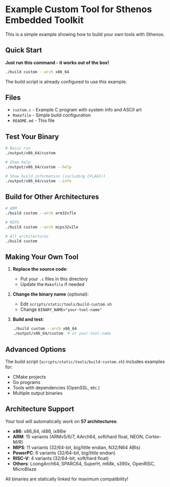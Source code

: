 # Example Custom Tool for Sthenos Embedded Toolkit

This is a simple example showing how to build your own tools with Sthenos.

## Quick Start

**Just run this command - it works out of the box!**

```bash
./build custom --arch x86_64
```

The build script is already configured to use this example.

## Files

- `custom.c` - Example C program with system info and ASCII art
- `Makefile` - Simple build configuration
- `README.md` - This file

## Test Your Binary

```bash
# Basic run
./output/x86_64/custom

# Show help
./output/x86_64/custom --help

# Show build information (including CFLAGS!)
./output/x86_64/custom --info
```

## Build for Other Architectures

```bash
# ARM
./build custom --arch arm32v7le

# MIPS  
./build custom --arch mips32v2le

# All architectures
./build custom
```

## Making Your Own Tool

1. **Replace the source code**:
   - Put your `.c` files in this directory
   - Update the `Makefile` if needed

2. **Change the binary name** (optional):
   - Edit `scripts/static/tools/build-custom.sh`  
   - Change `BINARY_NAME="your-tool-name"`

3. **Build and test**:
   ```bash
   ./build custom --arch x86_64
   ./output/x86_64/custom  # or your-tool-name
   ```

## Advanced Options

The build script (`scripts/static/tools/build-custom.sh`) includes examples for:
- CMake projects
- Go programs  
- Tools with dependencies (OpenSSL, etc.)
- Multiple output binaries

## Architecture Support

Your tool will automatically work on **57 architectures**:
- **x86**: x86_64, i486, ix86le
- **ARM**: 15 variants (ARMv5/6/7, AArch64, soft/hard float, NEON, Cortex-M/R)
- **MIPS**: 11 variants (32/64-bit, big/little endian, N32/N64 ABIs)
- **PowerPC**: 6 variants (32/64-bit, big/little endian)
- **RISC-V**: 4 variants (32/64-bit, soft/hard float)
- **Others**: LoongArch64, SPARC64, SuperH, m68k, s390x, OpenRISC, MicroBlaze

All binaries are statically linked for maximum compatibility!
